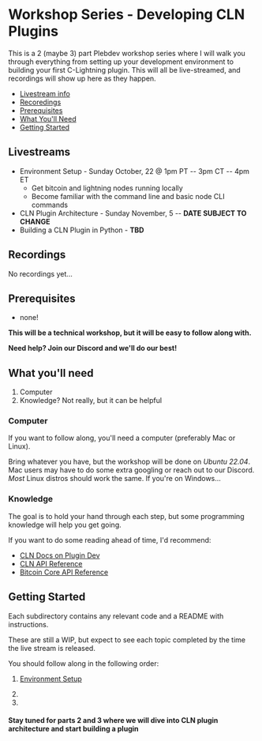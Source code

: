 # Workshop Series - Developing CLN Plugins

This is a 2 (maybe 3) part Plebdev workshop series where I will walk you through everything from setting up your development environment to building your first C-Lightning plugin. This will all be live-streamed, and recordings will show up here as they happen.

- [Livestream info](#livestreams)
- [Recoredings](#recordings)
- [Prerequisites](#prerequisites)
- [What You'll Need](#what-youll-need)
- [Getting Started](#getting-started)

## Livestreams

- Environment Setup - Sunday October, 22 @ 1pm PT -- 3pm CT -- 4pm ET
  - Get bitcoin and lightning nodes running locally
  - Become familiar with the command line and basic node CLI commands
- CLN Plugin Architecture - Sunday November, 5 -- **DATE SUBJECT TO CHANGE**
- Building a CLN Plugin in Python - **TBD**

## Recordings

No recordings yet...

## Prerequisites

- none!

**This will be a technical workshop, but it will be easy to follow along with.**

**Need help? Join our Discord and we'll do our best!**

## What you'll need

1. Computer
2. Knowledge? Not really, but it can be helpful

### Computer

If you want to follow along, you'll need a computer (preferably Mac or Linux). 

Bring whatever you have, but the workshop will be done on _Ubuntu 22.04_. Mac users may have to do some extra googling or reach out to our Discord. *Most* Linux distros should work the same. If you're on Windows... 

### Knowledge

The goal is to hold your hand through each step, but some programming knowledge will help you get going.

If you want to do some reading ahead of time, I'd recommend:

- [CLN Docs on Plugin Dev](https://docs.corelightning.org/docs/plugin-development)
- [CLN API Reference](https://docs.corelightning.org/reference)
- [Bitcoin Core API Reference](https://developer.bitcoin.org/reference/rpc/)

## Getting Started

Each subdirectory contains any relevant code and a README with instructions. 

These are still a WIP, but expect to see each topic completed by the time the live stream is released.

You should follow along in the following order:

1. [Environment Setup](https://github.com/pleb-devs/developing-cln-plugins/tree/main/environment-setup)

2. 

3.  

#### Stay tuned for parts 2 and 3 where we will dive into CLN plugin architecture and start building a plugin

